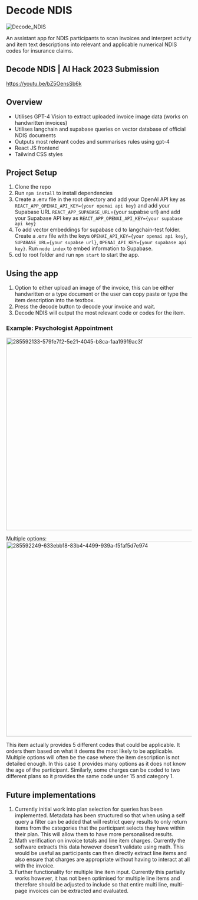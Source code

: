# Decode NDIS
![Decode_NDIS](https://github.com/stephendwalley/Decode-NDIS/assets/76471970/2a44329f-28e3-40be-94b7-d37fc86c4bd3)

An assistant app for NDIS participants to scan invoices and interpret activity and item text descriptions into relevant and applicable numerical NDIS codes for insurance claims.

## Decode NDIS | AI Hack 2023 Submission
https://youtu.be/bZ5OensSb6k

## Overview
- Utilises GPT-4 Vision to extract uploaded invoice image data (works on handwritten invoices)
- Utilises langchain and supabase queries on vector database of official NDIS documents
- Outputs most relevant codes and summarises rules using gpt-4
- React JS frontend
- Tailwind CSS styles


## Project Setup
1. Clone the repo
2. Run `npm install` to install dependencies
3. Create a .env file in the root directory and add your OpenAI API key as `REACT_APP_OPENAI_API_KEY={your openai api key}` and add your Supabase URL `REACT_APP_SUPABASE_URL`={your supabse url} and add your Supabase API key as `REACT_APP_OPENAI_API_KEY={your supabase api key}`
4. To add vector embeddings for supabase cd to langchain-test folder. Create a .env file with the keys `OPENAI_API_KEY={your openai api key}`, `SUPABASE_URL={your supabse url}`, `OPENAI_API_KEY={your supabase api key}`. Run `node index` to embed information to Supabase.
5. cd to root folder and run `npm start` to start the app.


## Using the app
1. Option to either upload an image of the invoice, this can be either handwritten or a type document or the user can copy paste or type the item description into the textbox.
2. Press the decode button to decode your invoice and wait.
3. Decode NDIS will output the most relevant code or codes for the item.

### Example: Psychologist Appointment
<img width="521" alt="285592133-579fe7f2-5e21-4045-b8ca-1aa19919ac3f" src="https://github.com/stephendwalley/Decode-NDIS/assets/76471970/1d2efb74-deae-4925-9d26-38562c43c0e3">


Multiple options:
<img width="527" alt="285592249-633ebb18-83b4-4499-939a-f5faf5d7e974" src="https://github.com/stephendwalley/Decode-NDIS/assets/76471970/dea40d88-ae60-434e-8617-f2dc3acb266c">


   

This item actually provides 5 different codes that could be applicable. It orders them based on what it deems the most likely to be applicable. Multiple options will often be the case where the item description is not detailed enough. In this case it provides many options as it does not know the age of the participant. Similarly, some charges can be coded to two different plans so it provides the same code under 15 and category 1.

## Future implementations
1. Currently initial work into plan selection for queries has been implemented. Metadata has been structured so that when using a self query a filter can be added that will restrict query results to only return items from the categories that the participant selects they have within their plan. This will allow them to have more personalised results.
2. Math verification on invoice totals and line item charges. Currently the software extracts this data however doesn't validate using math. This would be useful as participants can then directly extract line items and also ensure that charges are appropriate without having to interact at all with the invoice.
3. Further functionality for multiple line item input. Currently this partially works however, it has not been optimised for multiple line items and therefore should be adjusted to include so that entire multi line, multi-page invoices can be extracted and evaluated.

